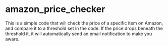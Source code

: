 # amazon_price_checker
This is a simple code that will check the price of a specific item on Amazon, and compare it to a threshold set in the code. If the price drops beneath the threshold it, it will automatically send an email notification to make you aware.

